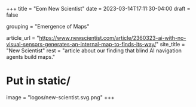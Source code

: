 +++
title = "Eom New Scientist"
date = 2023-03-14T17:11:30-04:00
draft = false

grouping = "Emergence of Maps"

article_url = "https://www.newscientist.com/article/2360323-ai-with-no-visual-sensors-generates-an-internal-map-to-finds-its-way/"
site_title = "New Scientist"
rest = "article about our finding that blind AI navigation agents build maps."

# Put in static/
image = "logos/new-scientist.svg.png"
+++
